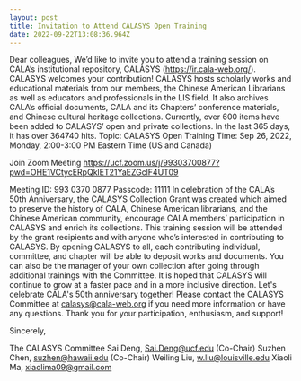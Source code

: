 ```yaml
---
layout: post
title: Invitation to Attend CALASYS Open Training
date: 2022-09-22T13:08:36.964Z
---
```

Dear colleagues,
We’d like to invite you to attend a training session on CALA’s institutional repository, CALASYS (https://ir.cala-web.org/).
CALASYS welcomes your contribution! CALASYS hosts scholarly works and educational materials from our members, the Chinese American Librarians as well as educators and professionals in the LIS field. It also archives CALA’s official documents, CALA and its Chapters’ conference materials, and Chinese cultural heritage collections. Currently, over 600 items have been added to CALASYS’ open and private collections. In the last 365 days, it has over 364740 hits.
Topic: CALASYS Open Training
Time: Sep 26, 2022, Monday, 2:00-3:00 PM Eastern Time (US and Canada)

Join Zoom Meeting
https://ucf.zoom.us/j/99303700877?pwd=OHE1VCtycERpQklET21YaEZGclF4UT09

Meeting ID: 993 0370 0877
Passcode: 11111
In celebration of the CALA’s 50th Anniversary, the CALASYS Collection Grant was created which aimed to preserve the history of CALA, Chinese American librarians, and the Chinese American community, encourage CALA members’ participation in CALASYS and enrich its collections. This training session will be attended by the grant recipients and with anyone who’s interested in contributing to CALASYS.
By opening CALASYS to all, each contributing individual, committee, and chapter will be able to deposit works and documents. You can also be the manager of your own collection after going through additional trainings with the Committee. It is hoped that CALASYS will continue to grow at a faster pace and in a more inclusive direction.
Let's celebrate CALA's 50th anniversary together! Please contact the CALASYS Committee at calasys@cala-web.org if you need more information or have any questions. Thank you for your participation, enthusiasm, and support!

Sincerely,

The CALASYS Committee
Sai Deng, Sai.Deng@ucf.edu (Co-Chair)
Suzhen Chen, suzhen@hawaii.edu (Co-Chair)
Weiling Liu, w.liu@louisville.edu
Xiaoli Ma, xiaolima09@gmail.com